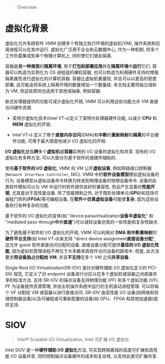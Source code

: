 
> Overview

# 虚拟化背景

虚拟化允许系统软件 VMM 创建多个有独立执行环境的虚拟机(VM), 操作系统和应用进程可以在其中运行. 虚拟化广泛用于企业和云数据中心, 作为一种机制, 将多个工作负载集成到单个物理计算机上, 同时使它们彼此隔离.

容器是**另一种类型**的**隔离环境**, 用于**打包和部署应用**并在**隔离环境**中**运行**它们. 容器可以构造为实例化为 OS 进程组的裸机容器, 也可以构造为利用硬件支持的增强隔离属性进行虚拟化的计算机容器. 容器比虚拟机重量轻, 并且可以以更高的密度部署, 这可能会将系统上隔离环境的数量增加一个数量级. 本文档主要将独立域称为 VM, 但这些原则也适用于其他域抽象, 例如容器.

新式处理器提供的功能可减少虚拟化开销, VMM 可以利用这些功能允许 VM 直接访问硬件资源.

* 英特尔虚拟化技术(Intel VT-x)定义了英特尔处理器硬件功能, 以减少 **CPU** 和 **MEM** 虚拟化的开销.

* Intel VT-d 定义了用于**直接内存访问**(DMA)和**中断**的**重新映射**和**隔离**的平台硬件功能, 可用于最大限度地减少 I/O 虚拟化的开销.

**I/O 虚拟化**是指**跨**多个**虚拟机**或**容器**实例的 I/O 设备的虚拟化和共享. 现有的 I/O 虚拟化有多种方法, 可以大致分为基于软件的或硬件辅助的.

使用**基于软件的 I/O 虚拟化**, VMM 向 VM 公开**虚拟设备**, 例如网络接口控制器(`Network Interface Controller`, NIC). VMM 中的**软件设备模型**模拟虚拟设备的行为. 设备模型从虚拟设备命令转换为转发到物理设备的物理设备命令. 设备的此类软件模拟可以为 VM 中运行的软件提供良好的兼容性, 但会产生显着的**性能开销**, 尤其是对于高性能设备. 除了性能限制之外, 对于图形处理单元(**GPU**)和现场可编程门阵列(**FPGA**)等可编程设备, 在**软件**中**仿真虚拟设备**可能很**复杂**, 因为这些设备执行各种复杂的功能.

基于软件的 I/O 虚拟化的变体(如 "device paravirtualization**设备半虚拟化**" 和 "mediated pass-through**中介直通**")可以减轻设备仿真的一些性能和复杂性缺点.

为了避免基于软件的 I/O 虚拟化的开销, VMM 可以利用对 **DMA 和中断重映射**的**硬件平台支持**(如 Intel VT-d)来支持 "direct device assignment**直接设备分配**", 这允许 guest 软件直接访问分配的设备. 直接设备分配可提供**最佳的 I/O 虚拟化性能**, 因为虚拟机管理进程不再位于大多数来宾软件访问设备的路径中. 但是, 此方法要求**将设备独占分配给 VM**, 并且**不支持**在多个 VM 之间**共享设备**.

Single Root I/O Virtualization(SR-IOV) 是针对硬件辅助 I/O 虚拟化定义的 PCI-SIG 规范, 它定义了对 endpoint 设备进行分区以在多个虚拟机或容器之间直接共享的标准方法. 支持 SR-IOV 的端点设备支持物理功能 (PF) 和多个虚拟功能 (VF). PF 为设备提供资源管理, 并由主机操作系统中运行的主机驱动进程管理. 可以将每个 VF 分配给 VM 或容器以进行直接访问. SR-IOV 由高性能 I/O 设备(如网络和存储控制器设备)以及可编程或可重新配置的设备(如 GPU、FPGA 和其他加速器)提供支持.

# SIOV

>Intel® Scalable I/O Virtualization, Intel 可扩展 I/O 虚拟化

Intel SIOV 是一种**硬件辅助 I/O 虚拟化**方法, 可实现跨隔离域的高度可扩展和高性能 I/O 设备共享, 同时控制端点设备硬件的成本和复杂性, 以支持此类可扩展共享.


